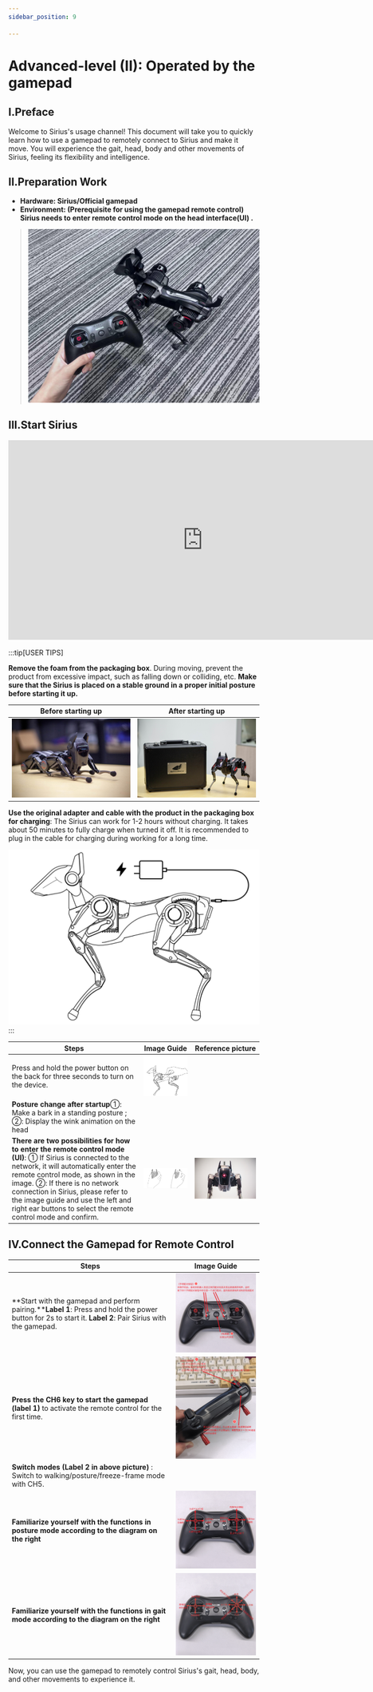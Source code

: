 ```yaml
---
sidebar_position: 9

---
```


# Advanced-level (II): Operated by the gamepad

## I.Preface  

Welcome to Sirius's usage channel! This document will take you to quickly learn how to use a gamepad to remotely connect to Sirius and make it move. You will experience the gait, head, body and other movements of Sirius, feeling its flexibility and intelligence.  

## II.Preparation Work  

- **Hardware: Sirius/Official gamepad**
- **Environment: (Prerequisite for using the gamepad remote control) Sirius needs to enter remote control mode on the head interface(UI) .**

>![sparky_remote](./img/remote/sparky_remote.jpg)

## III.Start Sirius  

<iframe width="780" height="400" src="https://www.youtube.com/embed/5XsQ4V2q488?si=RPv1GSvDMWLclHD0" title="YouTube video player" frameborder="0" allow="accelerometer; autoplay; clipboard-write; encrypted-media; gyroscope; picture-in-picture; web-share" referrerpolicy="strict-origin-when-cross-origin" allowfullscreen></iframe>

:::tip[USER TIPS]

**Remove the foam from the packaging box**. During moving, prevent the product from excessive impact, such as falling down or colliding, etc. **Make sure that the Sirius is placed on a stable ground in a proper initial posture before starting it up.**  

| Before starting up | After starting up |
|----------|----------|
| ![sparky_crouch](./img/Quick_use_img/crouch.jpg) | ![sparky_ctand](./img/Quick_use_img/stand.jpg) |

**Use the original adapter and cable with the product in the packaging box for charging**: The Sirius can work for 1-2 hours without charging. It takes about 50 minutes to fully charge when turned it off. It is recommended to plug in the cable for charging during working for a long time.

![charge](./img/charge.jpg)
:::

| Steps | Image Guide | Reference picture |
|---------------|----------|----|
| Press and hold the power button on the back for three seconds to turn on the device. | ![power_on](./img/power_on.jpg) |
| **Posture change after startup**①: Make a bark in a standing posture ; ②: Display the wink animation on the head | |
| **There are two possibilities for how to enter the remote control mode (UI)**: ① If Sirius is connected to the network, it will automatically enter the remote control mode, as shown in the image. ②: If there is no network connection in Sirius, please refer to the image guide and use the left and right ear buttons to select the remote control mode and confirm.|![head_usage](./img/Quick_use_img/head_usage.jpg) | ![sparky_remote](./img/Quick_use_img/sparky_remote.jpg) |

## IV.Connect the Gamepad for Remote Control

| Steps    | Image Guide |
|----------|-------------|
| **Start with the gamepad and perform pairing.****Label 1**: Press and hold the power button for 2s to start it. **Label 2**: Pair Sirius with the gamepad. | ![open](./img/remote/open.png)|
| **Press the CH6 key to start the gamepad (label 1)** to activate the remote control for the first time.| ![remote](./img/remote/remote.png) |
|**Switch modes (Label 2 in above picture)** : Switch to walking/posture/freeze-frame mode with CH5.| |
|**Familiarize yourself with the functions in posture mode according to the diagram on the right**| ![tip](./img/remote/tip.png) |
| **Familiarize yourself with the functions in gait mode according to the diagram on the right** |![head_tip](./img/remote/head_tip.png)|

Now, you can use the gamepad to remotely control Sirius's gait, head, body, and other movements to experience it.